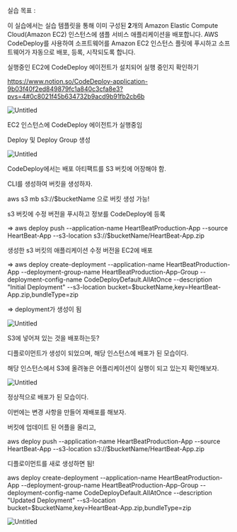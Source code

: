 실습 목표 :

이 실습에서는 실습 템플릿을 통해 이미 구성된 **2**개의 Amazon Elastic Compute Cloud(Amazon EC2) 인스턴스에 샘플 서비스 애플리케이션을 배포합니다. AWS CodeDeploy를 사용하여 소프트웨어를 Amazon EC2 인스턴스 플릿에 푸시하고 소프트웨어가 자동으로 배포, 등록, 시작되도록 합니다.

실행중인 EC2에 CodeDeploy 에이전트가 설치되어 실행 중인지 확인하기

https://www.notion.so/CodeDeploy-application-9b03f40f2ed849879fc1a840c3cfa8e3?pvs=4#0c8021f45b634732b9acd9b91fb2cb6b

![Untitled](https://prod-files-secure.s3.us-west-2.amazonaws.com/0af99f2e-8fd6-4b1d-b06a-d80ab9501941/4e227a88-360f-4ba0-bb52-6b05a9a9c446/Untitled.png)

EC2 인스턴스에 CodeDeploy 에이전트가 실행중임

Deploy 및 Deploy Group 생성 

![Untitled](https://prod-files-secure.s3.us-west-2.amazonaws.com/0af99f2e-8fd6-4b1d-b06a-d80ab9501941/97e1a9f7-361a-4658-a4c5-f04f818ce02a/Untitled.png)

CodeDeploy에서는 배포 아티팩트를 S3 버킷에 어장해야 함.

CLI를 생성하여 버킷을 생성하자.

aws s3 mb s3://$bucketName 으로 버킷 생성 가능!

s3 버킷에 수정 버전을 푸시하고 정보를 CodeDeploy에 등록 

⇒ aws deploy push --application-name HeartBeatProduction-App --source HeartBeat-App --s3-location s3://$bucketName/HeartBeat-App.zip

생성한 s3 버킷의 애플리케이션 수정 버전을 EC2에 배포 

⇒ aws deploy create-deployment --application-name HeartBeatProduction-App --deployment-group-name HeartBeatProduction-App-Group --deployment-config-name CodeDeployDefault.AllAtOnce --description "Initial Deployment" --s3-location bucket=$bucketName,key=HeartBeat-App.zip,bundleType=zip

⇒ deployment가 생성이 됨

![Untitled](https://prod-files-secure.s3.us-west-2.amazonaws.com/0af99f2e-8fd6-4b1d-b06a-d80ab9501941/c87e6d1d-5f6f-41f9-88e8-b3cababc0f95/Untitled.png)

S3에 넣어져 있는 것을 배포하는듯?

디플로이먼트가 생성이 되었으며, 해당 인스턴스에 배포가 된 모습이다.

해당 인스턴스에서 S3에 올려놓은 어플리케이션이 실행이 되고 있는지 확인해보자.

![Untitled](https://prod-files-secure.s3.us-west-2.amazonaws.com/0af99f2e-8fd6-4b1d-b06a-d80ab9501941/d8fc46fe-9bff-4159-b3e0-01c3c577e549/Untitled.png)

정상적으로 배포가 된 모습이다.

이번에는 변경 사항을 만들어 재배포를 해보자.

버킷에 업데이트 된 어플을 올리고,

aws deploy push --application-name HeartBeatProduction-App --source HeartBeat-App --s3-location s3://$bucketName/HeartBeat-App.zip

 디플로이먼트를 새로 생성하면 됨!

aws deploy create-deployment --application-name HeartBeatProduction-App --deployment-group-name HeartBeatProduction-App-Group --deployment-config-name CodeDeployDefault.AllAtOnce --description "Updated Deployment" --s3-location bucket=$bucketName,key=HeartBeat-App.zip,bundleType=zip

![Untitled](https://prod-files-secure.s3.us-west-2.amazonaws.com/0af99f2e-8fd6-4b1d-b06a-d80ab9501941/8bd596f9-6b3a-4a9c-a805-0a5b623df75f/Untitled.png)

